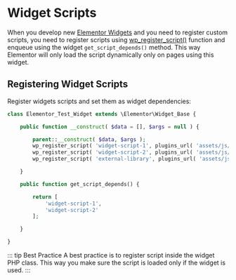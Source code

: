 # Widget Scripts

When you develop new [Elementor Widgets](/widgets/) and you need to register custom scripts, you need to register scripts using [wp_register_script()](https://developer.wordpress.org/reference/functions/wp_register_script/) function and enqueue using the widget `get_script_depends()` method. This way Elementor will only load the script dynamically only on pages using this widget.

## Registering Widget Scripts

Register widgets scripts and set them as widget dependencies:

```php
class Elementor_Test_Widget extends \Elementor\Widget_Base {

	public function __construct( $data = [], $args = null ) {

		parent::__construct( $data, $args );
		wp_register_script( 'widget-script-1', plugins_url( 'assets/js/widget-script-1.js', __FILE__ ) );
		wp_register_script( 'widget-script-2', plugins_url( 'assets/js/widget-script-2.js', __FILE__ ), [ 'external-library' ] );
		wp_register_script( 'external-library', plugins_url( 'assets/js/libs/external-library.js', __FILE__ ) );

	}

	public function get_script_depends() {

		return [
			'widget-script-1',
			'widget-script-2'
		];

	}

}
```

::: tip Best Practice
A best practice is to register script inside the widget PHP class. This way you make sure the script is loaded only if the widget is used.
:::
